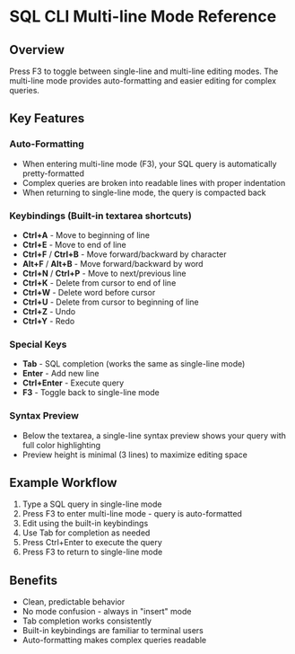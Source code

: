 # SQL CLI Multi-line Mode Reference

## Overview
Press F3 to toggle between single-line and multi-line editing modes. The multi-line mode provides auto-formatting and easier editing for complex queries.

## Key Features

### Auto-Formatting
- When entering multi-line mode (F3), your SQL query is automatically pretty-formatted
- Complex queries are broken into readable lines with proper indentation  
- When returning to single-line mode, the query is compacted back

### Keybindings (Built-in textarea shortcuts)
- **Ctrl+A** - Move to beginning of line
- **Ctrl+E** - Move to end of line
- **Ctrl+F** / **Ctrl+B** - Move forward/backward by character
- **Alt+F** / **Alt+B** - Move forward/backward by word
- **Ctrl+N** / **Ctrl+P** - Move to next/previous line
- **Ctrl+K** - Delete from cursor to end of line
- **Ctrl+W** - Delete word before cursor
- **Ctrl+U** - Delete from cursor to beginning of line
- **Ctrl+Z** - Undo
- **Ctrl+Y** - Redo

### Special Keys
- **Tab** - SQL completion (works the same as single-line mode)
- **Enter** - Add new line
- **Ctrl+Enter** - Execute query
- **F3** - Toggle back to single-line mode

### Syntax Preview
- Below the textarea, a single-line syntax preview shows your query with full color highlighting
- Preview height is minimal (3 lines) to maximize editing space

## Example Workflow
1. Type a SQL query in single-line mode
2. Press F3 to enter multi-line mode - query is auto-formatted
3. Edit using the built-in keybindings
4. Use Tab for completion as needed
5. Press Ctrl+Enter to execute the query
6. Press F3 to return to single-line mode

## Benefits
- Clean, predictable behavior
- No mode confusion - always in "insert" mode
- Tab completion works consistently
- Built-in keybindings are familiar to terminal users
- Auto-formatting makes complex queries readable